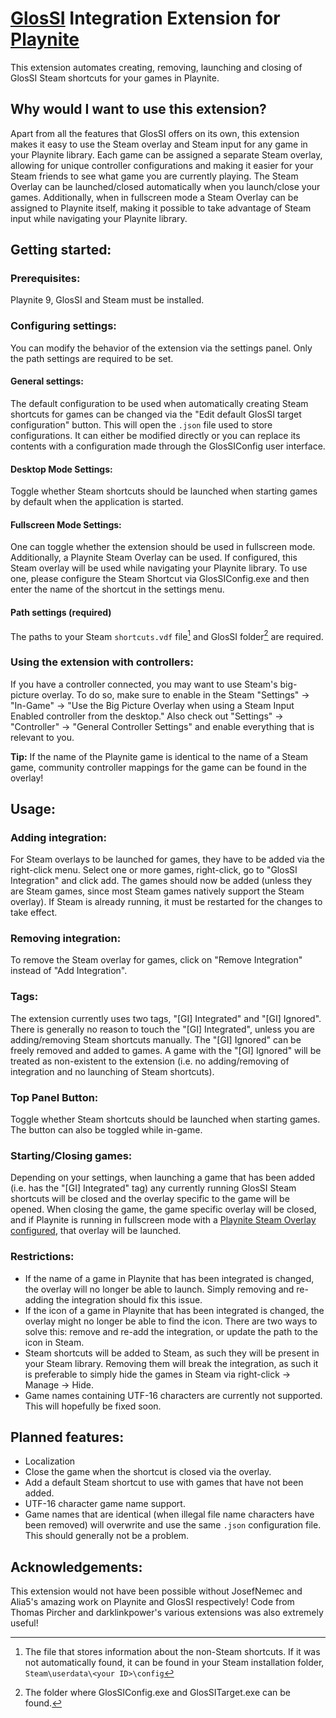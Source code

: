 # [GlosSI](https://alia5.github.io/GlosSI/) Integration Extension for [Playnite](https://playnite.link/)
This extension automates creating, removing, launching and closing of GlosSI Steam shortcuts for your games in Playnite.

## Why would I want to use this extension?
Apart from all the features that GlosSI offers on its own, this extension makes it easy to use the Steam overlay and Steam input for any game in your Playnite library. Each game can be assigned a separate Steam overlay, allowing for unique controller configurations and making it easier for your Steam friends to see what game you are currently playing. The Steam Overlay can be launched/closed automatically when you launch/close your games. Additionally, when in fullscreen mode a Steam Overlay can be assigned to Playnite itself, making it possible to take advantage of Steam input while navigating your Playnite library.

## Getting started:

### Prerequisites:
Playnite 9, GlosSI and Steam must be installed.

### Configuring settings:
You can modify the behavior of the extension via the settings panel. Only the path settings are required to be set.

#### General settings:
The default configuration to be used when automatically creating Steam shortcuts for games can be changed via the "Edit default GlosSI target configuration" button. This will open the `.json` file used to store configurations. It can either be modified directly or you can replace its contents with a configuration made through the GlosSIConfig user interface.

#### Desktop Mode Settings:
Toggle whether Steam shortcuts should be launched when starting games by default when the application is started.

#### Fullscreen Mode Settings:
One can toggle whether the extension should be used in fullscreen mode.
Additionally, a Playnite Steam Overlay can be used. If configured, this Steam overlay will be used while navigating your Playnite library. To use one, please configure the Steam Shortcut via GlosSIConfig.exe and then enter the name of the shortcut in the settings menu.

#### Path settings (required)
The paths to your Steam `shortcuts.vdf` file[^1] and GlosSI folder[^2] are required.

[^1]: The file that stores information about the non-Steam shortcuts. If it was not automatically found, it can be found in your Steam installation folder, `Steam\userdata\<your ID>\config`
[^2]: The folder where GlosSIConfig.exe and GlosSITarget.exe can be found.

### Using the extension with controllers:
If you have a controller connected, you may want to use Steam's big-picture overlay. To do so, make sure to enable in the Steam "Settings" → "In-Game" → "Use the Big Picture Overlay when using a Steam Input Enabled controller from the desktop." Also check out "Settings" → "Controller" → "General Controller Settings" and enable everything that is relevant to you.


**Tip:** If the name of the Playnite game is identical to the name of a Steam game, community controller mappings for the game can be found in the overlay!

## Usage:
### Adding integration:
For Steam overlays to be launched for games, they have to be added via the right-click menu. Select one or more games, right-click, go to "GlosSI Integration" and click add. The games should now be added (unless they are Steam games, since most Steam games natively support the Steam overlay). If Steam is already running, it must be restarted for the changes to take effect.

### Removing integration:
To remove the Steam overlay for games, click on "Remove Integration" instead of "Add Integration".

### Tags:
The extension currently uses two tags, "[GI] Integrated" and "[GI] Ignored". There is generally no reason to touch the "[GI] Integrated", unless you are adding/removing Steam shortcuts manually. The "[GI] Ignored" can be freely removed and added to games. A game with the "[GI] Ignored" will be treated as non-existent to the extension (i.e. no adding/removing of integration and no launching of Steam shortcuts).

### Top Panel Button:
Toggle whether Steam shortcuts should be launched when starting games. The button can also be toggled while in-game.

### Starting/Closing games:
Depending on your settings, when launching a game that has been added (i.e. has the "[GI] Integrated" tag) any currently running GlosSI Steam shortcuts will be closed and the overlay specific to the game will be opened. When closing the game, the game specific overlay will be closed, and if Playnite is running in fullscreen mode with a [Playnite Steam Overlay configured](####Fullscreen-Mode-Settings), that overlay will be launched.

### Restrictions:
- If the name of a game in Playnite that has been integrated is changed, the overlay will no longer be able to launch. Simply removing and re-adding the integration should fix this issue.
- If the icon of a game in Playnite that has been integrated is changed, the overlay might no longer be able to find the icon. There are two ways to solve this: remove and re-add the integration, or update the path to the icon in Steam.
- Steam shortcuts will be added to Steam, as such they will be present in your Steam library. Removing them will break the integration, as such it is preferable to simply hide the games in Steam via right-click → Manage → Hide.
- Game names containing UTF-16 characters are currently not supported. This will hopefully be fixed soon.

## Planned features:
- Localization
- Close the game when the shortcut is closed via the overlay.
- Add a default Steam shortcut to use with games that have not been added.
- UTF-16 character game name support.
- Game names that are identical (when illegal file name characters have been removed) will overwrite and use the same `.json` configuration file. This should generally not be a problem.

## Acknowledgements:
This extension would not have been possible without JosefNemec and Alia5's amazing work on Playnite and GlosSI respectively! Code from Thomas Pircher and darklinkpower's various extensions was also extremely useful!
